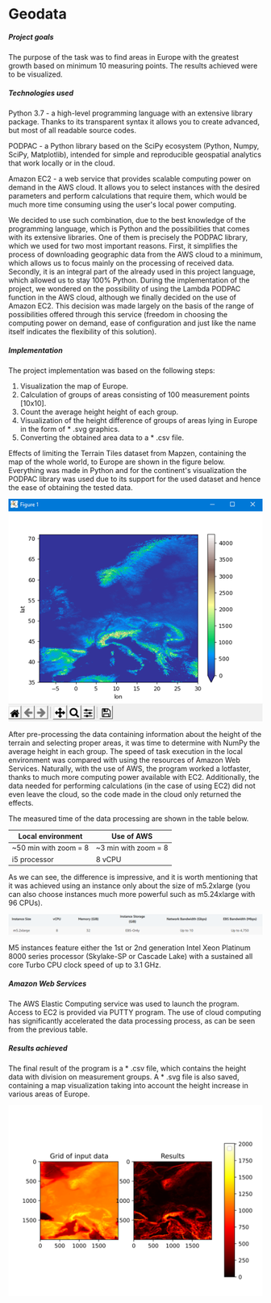 # Geodata

##### Project goals
The purpose of the task was to find areas in Europe with the greatest growth based on
minimum 10 measuring points. The results achieved were to be visualized.

##### Technologies used
Python 3.7 - a high-level programming language with an extensive library package. Thanks to its
transparent syntax it allows you to create advanced, but most of all readable source codes.

PODPAC - a Python library based on the SciPy ecosystem (Python, Numpy, SciPy, Matplotlib),
intended for simple and reproducible geospatial analytics that work locally or in the cloud.

Amazon EC2 - a web service that provides scalable computing power on demand in the AWS cloud.
It allows you to select instances with the desired parameters and perform calculations that require them,
which would be much more time consuming using the user's local power computing.

We decided to use such combination, due to the best knowledge of the programming language,
which is Python and the possibilities that comes with its extensive libraries. One of them is
precisely the PODPAC library, which we used for two most important reasons. First, it simplifies
the process of downloading geographic data from the AWS cloud to a minimum, which allows us to focus mainly
on the processing of received data. Secondly, it is an integral part of the already used in this project
language, which allowed us to stay 100% Python. During the implementation of the project, we wondered
on the possibility of using the Lambda PODPAC function in the AWS cloud, although we finally decided on
the use of Amazon EC2. This decision was made largely on the basis of the range of possibilities offered
through this service (freedom in choosing the computing power on demand, ease of configuration and just like the name itself
indicates the flexibility of this solution).

##### Implementation

The project implementation was based on the following steps:
1. Visualization the map of Europe.
2. Calculation of groups of areas consisting of 100 measurement points [10x10].
3. Count the average height height of each group.
4. Visualization of the height difference of groups of areas lying in Europe in the form of * .svg graphics.
5. Converting the obtained area data to a * .csv file.

Effects of limiting the Terrain Tiles dataset from Mapzen, containing the map of the whole world, to Europe
are shown in the figure below. Everything was made in Python and for the continent's visualization the PODPAC 
library was used due to its support for the used dataset and hence the ease of obtaining the tested data.

![](EUROPA.png)

After pre-processing the data containing information about the height of the terrain and selecting proper areas,
it was time to determine  with NumPy the average height in each group. The speed of task execution in the local
environment was compared with using the resources of Amazon Web Services. Naturally, with the use of AWS, 
the program worked a lotfaster, thanks to much more computing power available with EC2. Additionally,
the data needed for performing calculations (in the case of using EC2) did not even leave the cloud, so the code made in
the cloud only returned the effects. 

The measured time of the data processing are shown in the table below.

|  Local environment  |  Use of AWS   |
| -------------------- | -------------------- |
| ~50 min with zoom = 8 |  ~3 min with zoom = 8 |
|     i5 processor      |        8 vCPU        |



As we can see, the difference is impressive, and it is worth mentioning that it was achieved using an instance only about 
the size of m5.2xlarge (you can also choose instances much more powerful such as m5.24xlarge with 96 CPUs).

![](EC2_spec.png)

M5 instances feature either the 1st or 2nd generation Intel Xeon Platinum 8000 series processor (Skylake-SP or Cascade Lake) with a sustained all core Turbo CPU clock speed of up to 3.1 GHz.

##### Amazon Web Services
The AWS Elastic Computing service was used to launch the program. Access to EC2 is provided via PUTTY program. The use of 
cloud computing has significantly accelerated the data processing process, as can be seen from the previous table.

##### Results achieved
The final result of the program is a * .csv file, which contains the height data with division on measurement groups. 
A * .svg file is also saved, containing a map visualization taking into account the height increase in various areas of Europe.

![](result.svg)
